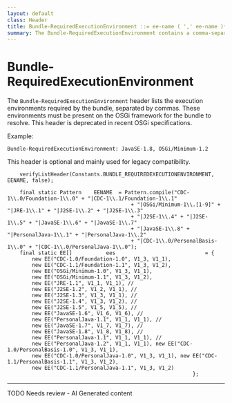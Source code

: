 ```yaml
---
layout: default
class: Header
title: Bundle-RequiredExecutionEnvironment ::= ee-name ( ',' ee-name )*
summary: The Bundle-RequiredExecutionEnvironment contains a comma-separated list of execution environ- ments that must be present on the OSGi framework. See Execution Environment on page 44. This header is deprecated. 
---
```


# Bundle-RequiredExecutionEnvironment

The `Bundle-RequiredExecutionEnvironment` header lists the execution environments required by the bundle, separated by commas. These environments must be present on the OSGi framework for the bundle to resolve. This header is deprecated in recent OSGi specifications.

Example:

```
Bundle-RequiredExecutionEnvironment: JavaSE-1.8, OSGi/Minimum-1.2
```

This header is optional and mainly used for legacy compatibility.
	
		verifyListHeader(Constants.BUNDLE_REQUIREDEXECUTIONENVIRONMENT, EENAME, false);
	
		final static Pattern	EENAME	= Pattern.compile("CDC-1\\.0/Foundation-1\\.0" + "|CDC-1\\.1/Foundation-1\\.1"
											+ "|OSGi/Minimum-1\\.[1-9]" + "|JRE-1\\.1" + "|J2SE-1\\.2" + "|J2SE-1\\.3"
											+ "|J2SE-1\\.4" + "|J2SE-1\\.5" + "|JavaSE-1\\.6" + "|JavaSE-1\\.7"
											+ "|JavaSE-1\\.8" + "|PersonalJava-1\\.1" + "|PersonalJava-1\\.2"
											+ "|CDC-1\\.0/PersonalBasis-1\\.0" + "|CDC-1\\.0/PersonalJava-1\\.0");
		final static EE[]			ees								= {
			new EE("CDC-1.0/Foundation-1.0", V1_3, V1_1),
			new EE("CDC-1.1/Foundation-1.1", V1_3, V1_2),
			new EE("OSGi/Minimum-1.0", V1_3, V1_1),
			new EE("OSGi/Minimum-1.1", V1_3, V1_2),
			new EE("JRE-1.1", V1_1, V1_1), //
			new EE("J2SE-1.2", V1_2, V1_1), //
			new EE("J2SE-1.3", V1_3, V1_1), //
			new EE("J2SE-1.4", V1_3, V1_2), //
			new EE("J2SE-1.5", V1_5, V1_5), //
			new EE("JavaSE-1.6", V1_6, V1_6), //
			new EE("PersonalJava-1.1", V1_1, V1_1), //
			new EE("JavaSE-1.7", V1_7, V1_7), //
			new EE("JavaSE-1.8", V1_8, V1_8), //
			new EE("PersonalJava-1.1", V1_1, V1_1), //
			new EE("PersonalJava-1.2", V1_1, V1_1), new EE("CDC-1.0/PersonalBasis-1.0", V1_3, V1_1),
			new EE("CDC-1.0/PersonalJava-1.0", V1_3, V1_1), new EE("CDC-1.1/PersonalBasis-1.1", V1_3, V1_2),
			new EE("CDC-1.1/PersonalJava-1.1", V1_3, V1_2)
																};


---
TODO Needs review - AI Generated content
